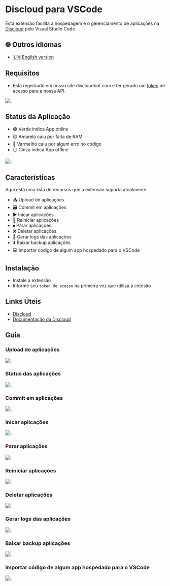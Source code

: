 # Discloud para VSCode

Esta extensão facilita a hospedagem e o gerenciamento de aplicações na [Discloud](https://discloudbot.com) pelo Visual Studio Code.

## 🌐 Outros idiomas

- [🇱🇷 English version](./README-en.md)

## Requisitos

- Esta registrado em nosso site discloudbot.com e ter gerado um [token](https://docs.discloudbot.com/suporte/comandos/api) de acesso para a nossa API.

![.](https://media.discordapp.net/attachments/685903739130740759/1016822188839551026/token.gif)

## Status da Aplicação

- 🟢 Verde indica App online
- 🟡 Amarelo caiu por falta de RAM
- 🔴 Vermelho caiu por algum erro no código
- ⚪ Cinza indica App offline

![.](https://media.discordapp.net/attachments/685903739130740759/1016818276828979300/stats.png)

## Características

Aqui está uma lista de recursos que a extensão suporta atualmente.

- 📤 Upload de aplicações
- 🗃 Commit em aplicações
- ▶️ Inicar aplicações
- 🔁 Reiniciar aplicações
- ⏹ Parar aplicações
- ❌ Deletar aplicações
- 📜 Gerar logs das aplicações
- ⬇️ Baixar backup aplicações
- 💻 Importar código de algum app hospedado para o VSCode

## Instalação

- Instale a extensão
- Informe seu `token de acesso` na primeira vez que utiliza a extesão

## Links Úteis

- [Discloud](https://discloud.app)
- [Documentação da Discloud](https://docs.discloudbot.com)

## Guia

### Upload de aplicações

![.](https://media.discordapp.net/attachments/685903739130740759/1016803343995244667/up.gif)

### Status das aplicações

![.](https://media.discordapp.net/attachments/685903739130740759/1016803254350389259/status.gif)

### Commit em aplicações

![.](https://media.discordapp.net/attachments/685903739130740759/1016803068345602058/commit.gif)

### Inicar aplicações

![.](https://media.discordapp.net/attachments/685903739130740759/1016803225279676416/start.gif)

### Parar aplicações

![.](https://media.discordapp.net/attachments/685903739130740759/1016803291805515846/stop.gif)

### Reiniciar aplicações

![.](https://media.discordapp.net/attachments/685903739130740759/1016803186293624893/restart.gif)

### Deletar aplicações

![.](https://media.discordapp.net/attachments/685903739130740759/1016803094899724399/del.gif)

### Gerar logs das aplicações

![.](https://media.discordapp.net/attachments/685903739130740759/1016803145038430238/logs.gif)

### Baixar backup aplicações

![.](https://media.discordapp.net/attachments/685903739130740759/1016803030563311636/backup.gif)

### Importar código de algum app hospedado para o VSCode

![.](https://media.discordapp.net/attachments/685903739130740759/1016803117788049408/import.gif)
